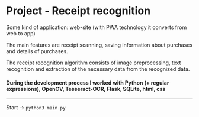 # Project - Receipt recognition

Some kind of application: web-site (with PWA technology it converts from web to app)


The main features are receipt scanning, saving information about purchases and details of purchases.


The receipt recognition algorithm consists of image preprocessing, text recognition and extraction of the necessary data from the recognized data.


#### During the development process I worked with Python (+ regular expressions), OpenCV, Tesseract-OCR, Flask, SQLite, html, css

<hr>

Start -> `python3 main.py`
